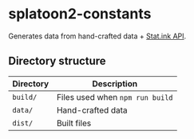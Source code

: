# splatoon2-constants
Generates data from hand-crafted data + [Stat.ink API](https://github.com/fetus-hina/stat.ink).

## Directory structure
| Directory | Description |
|----|----|
| `build/` | Files used when `npm run build` |
| `data/` | Hand-crafted data |
| `dist/` | Built files |
